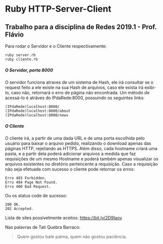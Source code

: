 # Ruby HTTP-Server-Client
## Trabalho para a disciplina de Redes 2019.1 - Prof. Flávio 
Para rodar o Servidor e o Cliente respectivamente:
```
ruby server.rb
ruby cliente.rb
```
##### O Servidor, porta 8000
O servidor funciona atraves de um sistema de Hash, ele irá consultar se o request feito a ele existe na sua Hash de arquivos, caso ele exista irá exibi-lo, caso não, retornará o erro de página não encontrada. Um método de acessá-lo é atráves do IPdaRede:8000, possuindo os seguintes links: 
```
(IPdaRede)localhost:8000/
(IPdaRede)localhost:8000/about
(IPdaRede)localhost:8000/news
```
##### O Cliente
O cliente irá, a partir de uma dada URL e de uma porta escolhida pelo usuário para baixar o arquivo pedido, realizando o download apenas das páginas HTTP, rejeitando as HTTPS. Além disso, cada hostname criará uma pasta, e a partir dela poderá adicionar arquivos a medida que faz requisições de um mesmo Hostname e poderá também apenas visualizar os arquivos existentes no diretório pertencente a requisição. Caso a requisição não seja efetuada com sucesso o cliente pode retornar os erros:
```
Erro 403 Forbidden.
Erro 404 Page Not Found.
Erro 400 Bad Request.
```
Ou os status code de sucesso:
```
200 OK.
202 Accepted.
```
Lista de sites possivelmente aceitos: https://bit.ly/2D9Iaov

Nas palavras de Tati Quebra Barraco:

> Quem gostou bate palma, quem não gostou paciência.
